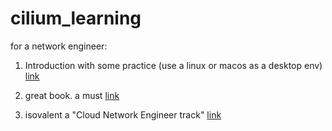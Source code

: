 # cilium_learning
for a network engineer:

1. Introduction with some practice (use a linux or macos as a desktop env)
[link](https://www.edx.org/learn/kubernetes/the-linux-foundation-introduction-to-cilium)

2. great book. a must
[link](https://isovalent.com/blog/post/introducing-the-new-kubernetes-networking-and-cilium-for-the-network-engineer-ebook/)

3. isovalent a "Cloud Network Engineer track"
[link](https://isovalent.com/learning-tracks)

